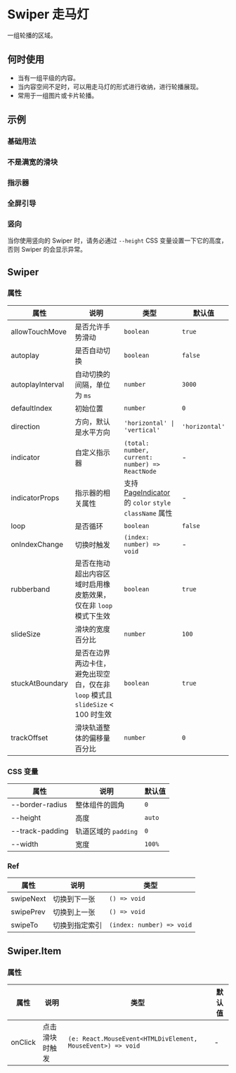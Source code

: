 # Swiper 走马灯

一组轮播的区域。

## 何时使用

- 当有一组平级的内容。
- 当内容空间不足时，可以用走马灯的形式进行收纳，进行轮播展现。
- 常用于一组图片或卡片轮播。

## 示例

### 基础用法

<code src="./demos/demo1.tsx"></code>

### 不是满宽的滑块

<code src="./demos/demo4.tsx"></code>

### 指示器

<code src="./demos/demo2.tsx"></code>

### 全屏引导

<code src="./demos/demo3.tsx"></code>

### 竖向

当你使用竖向的 Swiper 时，请务必通过 `--height` CSS 变量设置一下它的高度，否则 Swiper 的会显示异常。

<code src="./demos/demo5.tsx"></code>

<code src="./demos/demo6.tsx" debug></code>
<code src="./demos/demo7.tsx" debug></code>

## Swiper

### 属性

| 属性             | 说明                                                                            | 类型                                                                       | 默认值         |
| ---------------- | ------------------------------------------------------------------------------- | -------------------------------------------------------------------------- | -------------- |
| allowTouchMove   | 是否允许手势滑动                                                                | `boolean`                                                                  | `true`         |
| autoplay         | 是否自动切换                                                                    | `boolean`                                                                  | `false`        |
| autoplayInterval | 自动切换的间隔，单位为 `ms`                                                     | `number`                                                                   | `3000`         |
| defaultIndex     | 初始位置                                                                        | `number`                                                                   | `0`            |
| direction        | 方向，默认是水平方向                                                            | `'horizontal' \| 'vertical'`                                               | `'horizontal'` |
| indicator        | 自定义指示器                                                                    | `(total: number, current: number) => ReactNode`                            | -              |
| indicatorProps   | 指示器的相关属性                                                                | 支持 [PageIndicator](./page-indicator) 的 `color` `style` `className` 属性 | -              |
| loop             | 是否循环                                                                        | `boolean`                                                                  | `false`        |
| onIndexChange    | 切换时触发                                                                      | `(index: number) => void`                                                  | -              |
| rubberband       | 是否在拖动超出内容区域时启用橡皮筋效果，仅在非 `loop` 模式下生效                | `boolean`                                                                  | `true`         |
| slideSize        | 滑块的宽度百分比                                                                | `number`                                                                   | `100`          |
| stuckAtBoundary  | 是否在边界两边卡住，避免出现空白，仅在非 `loop` 模式且 `slideSize` < 100 时生效 | `boolean`                                                                  | `true`         |
| trackOffset      | 滑块轨道整体的偏移量百分比                                                      | `number`                                                                   | `0`            |

### CSS 变量

| 属性            | 说明                 | 默认值 |
| --------------- | -------------------- | ------ |
| --border-radius | 整体组件的圆角       | `0`    |
| --height        | 高度                 | `auto` |
| --track-padding | 轨道区域的 `padding` | `0`    |
| --width         | 宽度                 | `100%` |

### Ref

| 属性      | 说明           | 类型                      |
| --------- | -------------- | ------------------------- |
| swipeNext | 切换到下一张   | `() => void`              |
| swipePrev | 切换到上一张   | `() => void`              |
| swipeTo   | 切换到指定索引 | `(index: number) => void` |

## Swiper.Item

### 属性

| 属性    | 说明           | 类型                                                        | 默认值 |
| ------- | -------------- | ----------------------------------------------------------- | ------ |
| onClick | 点击滑块时触发 | `(e: React.MouseEvent<HTMLDivElement, MouseEvent>) => void` | -      |
